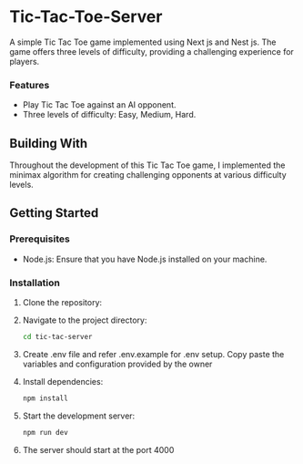 # Tic-Tac-Toe-Server

A simple Tic Tac Toe game implemented using Next js and Nest js. The game offers three levels of difficulty, providing a challenging experience for players.

### Features

- Play Tic Tac Toe against an AI opponent.
- Three levels of difficulty: Easy, Medium, Hard.

## Building With

Throughout the development of this Tic Tac Toe game,
I implemented the minimax algorithm for creating challenging opponents at various difficulty levels.

## Getting Started

### Prerequisites

- Node.js: Ensure that you have Node.js installed on your machine.

### Installation

1. Clone the repository:


2. Navigate to the project directory:

   ```bash
   cd tic-tac-server
   ```

3. Create .env file and refer .env.example for .env setup. Copy paste the variables and configuration provided by the owner

4. Install dependencies:

   ```bash
   npm install
   ```

5. Start the development server:

    ```bash
    npm run dev
    ```
6. The server should start at the port 4000
